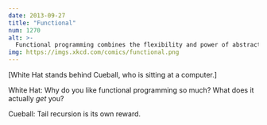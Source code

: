 ```yaml
---
date: 2013-09-27
title: "Functional"
num: 1270
alt: >-
  Functional programming combines the flexibility and power of abstract mathematics with the intuitive clarity of abstract mathematics.
img: https://imgs.xkcd.com/comics/functional.png
---
```

[White Hat stands behind Cueball, who is sitting at a computer.]

White Hat: Why do you like functional programming so much? What does it actually *get* you?

Cueball: Tail recursion is its own reward.